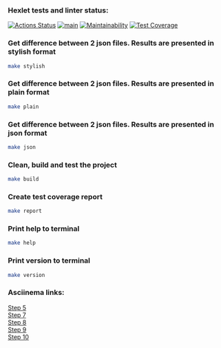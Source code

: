 ### Hexlet tests and linter status:
[![Actions Status](https://github.com/dmanufriev/java-project-71/actions/workflows/hexlet-check.yml/badge.svg)](https://github.com/dmanufriev/java-project-71/actions)
[![main](https://github.com/dmanufriev/java-project-71/actions/workflows/main.yml/badge.svg)](https://github.com/dmanufriev/java-project-71/actions/workflows/main.yml)
[![Maintainability](https://api.codeclimate.com/v1/badges/79f6c13e430ae4765ed4/maintainability)](https://codeclimate.com/github/dmanufriev/java-project-71/maintainability)
[![Test Coverage](https://api.codeclimate.com/v1/badges/79f6c13e430ae4765ed4/test_coverage)](https://codeclimate.com/github/dmanufriev/java-project-71/test_coverage)

### Get difference between 2 json files. Results are presented in stylish format

```bash
make stylish
```

### Get difference between 2 json files. Results are presented in plain format

```bash
make plain
```

### Get difference between 2 json files. Results are presented in json format

```bash
make json
```

### Clean, build and test the project

```bash
make build
```

### Create test coverage report

```bash
make report
```

### Print help to terminal

```bash
make help
```

### Print version to terminal

```bash
make version
```

### Asciinema links:  
[Step 5](https://asciinema.org/a/uxgpT7uoLt9QWiFlQ7yhTUOpl)  
[Step 7](https://asciinema.org/a/Ng3TPDoEPSMMH0lTKvA0pjkAR)  
[Step 8](https://asciinema.org/a/wYHlrHM5PdRLAl211I3X9fesI)  
[Step 9](https://asciinema.org/a/XR9ZVk3iYLnkTZt4FNn6XzHAo)  
[Step 10](https://asciinema.org/a/RiyMzFFEnmuJT6VHkBTprIEOO)  


